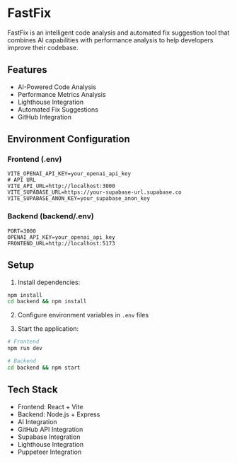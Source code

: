 # FastFix

FastFix is an intelligent code analysis and automated fix suggestion tool that combines AI capabilities with performance analysis to help developers improve their codebase.

## Features

- AI-Powered Code Analysis
- Performance Metrics Analysis
- Lighthouse Integration
- Automated Fix Suggestions
- GitHub Integration

## Environment Configuration

### Frontend (.env)

```env
VITE_OPENAI_API_KEY=your_openai_api_key
# API URL
VITE_API_URL=http://localhost:3000
VITE_SUPABASE_URL=https://your-supabase-url.supabase.co
VITE_SUPABASE_ANON_KEY=your_supabase_anon_key
```

### Backend (backend/.env)

```env
PORT=3000
OPENAI_API_KEY=your_openai_api_key
FRONTEND_URL=http://localhost:5173
```

## Setup

1. Install dependencies:

```bash
npm install
cd backend && npm install
```

2. Configure environment variables in `.env` files

3. Start the application:

```bash
# Frontend
npm run dev

# Backend
cd backend && npm start
```

## Tech Stack

- Frontend: React + Vite
- Backend: Node.js + Express
- AI Integration
- GitHub API Integration
- Supabase Integration
- Lighthouse Integration
- Puppeteer Integration
